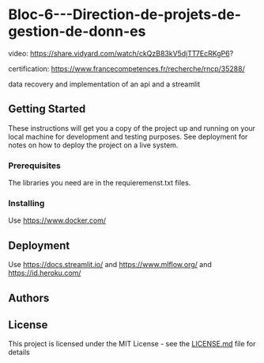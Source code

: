 # Bloc-6---Direction-de-projets-de-gestion-de-donn-es

video: https://share.vidyard.com/watch/ckQzB83kV5djTT7EcRKgP6?

certification: https://www.francecompetences.fr/recherche/rncp/35288/

data recovery and implementation of an api and a streamlit

## Getting Started

These instructions will get you a copy of the project up and running on your local machine for development and testing purposes. See deployment for notes on how to deploy the project on a live system.

### Prerequisites

The libraries you need are in the requieremenst.txt files.

### Installing

Use https://www.docker.com/


## Deployment

Use https://docs.streamlit.io/ and https://www.mlflow.org/ and https://id.heroku.com/

## Authors


## License

This project is licensed under the MIT License - see the [LICENSE.md](LICENSE.md) file for details
